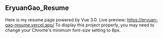 ## EryuanGao_Resume
Here is my resume page powered by Vue 3.0.
Live preview: https://eryuan-gao-resume.vercel.app/
To display this project properly, you may need to change your Chrome's minimum font-size setting to 8px.
